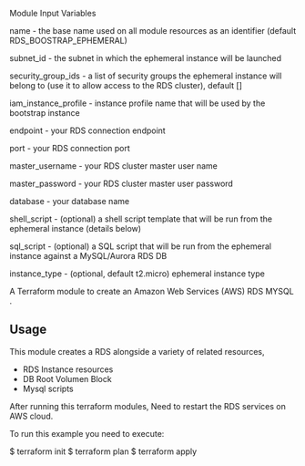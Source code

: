 Module Input Variables

name - the base name used on all module resources as an identifier (default RDS_BOOSTRAP_EPHEMERAL)

subnet_id - the subnet in which the ephemeral instance will be launched

security_group_ids - a list of security groups the ephemeral instance will belong to (use it to allow access to the RDS cluster), default []

iam_instance_profile - instance profile name that will be used by the bootstrap instance

endpoint - your RDS connection endpoint

port - your RDS connection port

master_username - your RDS cluster master user name

master_password - your RDS cluster master user password

database - your database name

shell_script - (optional) a shell script template that will be run from the ephemeral instance (details below)

sql_script - (optional) a SQL script that will be run from the ephemeral instance against a MySQL/Aurora RDS DB

instance_type - (optional, default t2.micro) ephemeral instance type

A Terraform module to create an Amazon Web Services (AWS) RDS MYSQL .

## Usage

This module creates a RDS alongside a variety of related resources,


- RDS Instance resources
- DB Root Volumen Block
- Mysql scripts

After running this terraform modules, Need to restart the RDS services on AWS cloud. 

To run this example you need to execute:

$ terraform init
$ terraform plan
$ terraform apply
